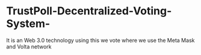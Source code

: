 # TrustPoll-Decentralized-Voting-System-
It is an Web 3.0 technology using this we vote where we use the Meta Mask and Volta network 
